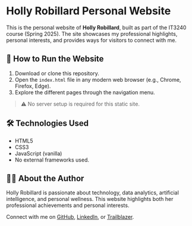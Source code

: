 # Holly Robillard Personal Website

This is the personal website of **Holly Robillard**, built as part of the IT3240 course (Spring 2025). The site showcases my professional highlights, personal interests, and provides ways for visitors to connect with me.

## 🚀 How to Run the Website

1. Download or clone this repository.
2. Open the `index.html` file in any modern web browser (e.g., Chrome, Firefox, Edge).
3. Explore the different pages through the navigation menu.

> ⚠️ No server setup is required for this static site.

## 🛠️ Technologies Used

- HTML5
- CSS3
- JavaScript (vanilla)
- No external frameworks used.

## 🙋‍♀️ About the Author

Holly Robillard is passionate about technology, data analytics, artificial intelligence, and personal wellness. This website highlights both her professional achievements and personal interests.

Connect with me on [GitHub](https://github.com/hollyrobillard), [LinkedIn](https://linkedin.com/in/hollyrobillard), or [Trailblazer](https://trailblazer.me/id/hollyrobillard).
